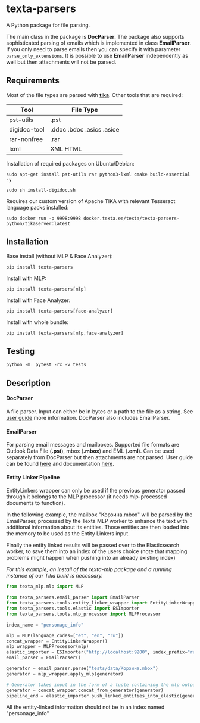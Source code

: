 # texta-parsers

A Python package for file parsing.

The main class in the package is **DocParser**. The package also supports sophisticated parsing of emails which is implemented in class **EmailParser**. If you only need to parse emails then you can specify it with parameter `parse_only_extensions`. It is possible to use **EmailParser** independently as well but then attachments will not be parsed. 


## Requirements

Most of the file types are parsed with **[tika](http://tika.apache.org/)**. Other tools that are required:

| Tool | File Type |
|---|---|
| pst-utils | .pst  |
| digidoc-tool | .ddoc .bdoc .asics .asice |
| rar-nonfree  | .rar |
| lxml | XML HTML |

Installation of required packages on Ubuntu/Debian:

`sudo apt-get install pst-utils rar python3-lxml cmake build-essential -y`

`sudo sh install-digidoc.sh`

Requires our custom version of Apache TIKA with relevant Tesseract language packs installed:

`sudo docker run -p 9998:9998 docker.texta.ee/texta/texta-parsers-python/tikaserver:latest`

## Installation

Base install (without MLP & Face Analyzer):

`pip install texta-parsers`

Install with MLP:

`pip install texta-parsers[mlp]`

Install with Face Analyzer:

`pip install texta-parsers[face-analyzer]`

Install with whole bundle:

`pip install texta-parsers[mlp,face-analyzer]`


## Testing

`python -m  pytest -rx -v tests`


## Description

#### DocParser

A file parser. Input can either be in bytes or a path to the file as a string. See [user guide](https://git.texta.ee/texta/email-parser/-/wikis/DocParser/User-Guide/Getting-started) more information. DocParser also includes EmailParser.

#### EmailParser

For parsing email messages and mailboxes. Supported file formats are Outlook Data File (**.pst**), mbox (**.mbox**) and EML (**.eml**). Can be used separately from DocParser but then attachments are not parsed.
User guide can be found [here](https://git.texta.ee/texta/email-parser/-/wikis/EmailParser/User-Guide/Getting-started) and documentation [here](https://git.texta.ee/texta/email-parser/-/wikis/EmailParser/Documentation/1.2.1).


#### Entity Linker Pipeline

EntityLinkers wrapper can only be used if the previous generator passed through
it belongs to the MLP processor (it needs mlp-processed documents to function).

In the following example, the mailbox "Корзина.mbox" will be parsed by the EmailParser,
processed by the Texta MLP worker to enhance the text with additional information about its entities.
Those entities are then loaded into the memory to be used as the Entity Linkers input.

Finally the entity linked results will be passed over to the Elasticsearch worker, to save them into an index
of the users choice (note that mapping problems might happen when pushing into an already existing index)

*For this example, an install of the texta-mlp package and a running instance of our Tika build is necessary.*

```python
from texta_mlp.mlp import MLP

from texta_parsers.email_parser import EmailParser
from texta_parsers.tools.entity_linker_wrapper import EntityLinkerWrapper
from texta_parsers.tools.elastic import ESImporter
from texta_parsers.tools.mlp_processor import MLPProcessor

index_name = "personage_info"

mlp = MLP(language_codes=["et", "en", "ru"])
concat_wrapper = EntityLinkerWrapper()
mlp_wrapper = MLPProcessor(mlp)
elastic_importer = ESImporter("http://localhost:9200", index_prefix="rus")
email_parser = EmailParser()

generator = email_parser.parse("tests/data/Корзина.mbox")
generator = mlp_wrapper.apply_mlp(generator)

# Generator takes input in the form of a tuple containing the mlp output dictionary and a list (for attachments).
generator = concat_wrapper.concat_from_generator(generator)
pipeline_end = elastic_importer.push_linked_entities_into_elastic(generator, index_name)
```

All the entity-linked information should not be in an index named "personage_info"

